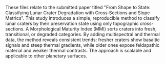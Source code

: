 These files relate to the submitted paper titled "From Shape to State: Classifying Lunar Crater Degradation with Cross‑Sections and Slope Metrics".
This study introduces a simple, reproducible method to classify lunar craters by their preservation state using only topographic cross-sections. A Morphological Maturity Index (MMI) sorts craters into fresh, transitional, or degraded categories. By adding multispectral and thermal data, the method reveals consistent trends: fresher craters show basaltic signals and steep thermal gradients, while older ones expose feldspathic material and weaker thermal contrasts. The approach is scalable and applicable to other planetary surfaces.

